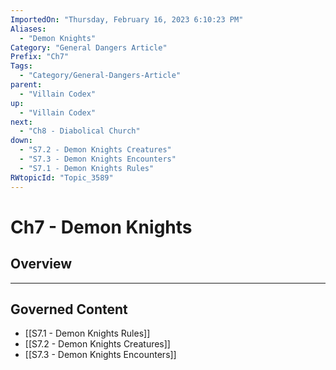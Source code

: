 ```yaml
---
ImportedOn: "Thursday, February 16, 2023 6:10:23 PM"
Aliases:
  - "Demon Knights"
Category: "General Dangers Article"
Prefix: "Ch7"
Tags:
  - "Category/General-Dangers-Article"
parent:
  - "Villain Codex"
up:
  - "Villain Codex"
next:
  - "Ch8 - Diabolical Church"
down:
  - "S7.2 - Demon Knights Creatures"
  - "S7.3 - Demon Knights Encounters"
  - "S7.1 - Demon Knights Rules"
RWtopicId: "Topic_3589"
---
```

# Ch7 - Demon Knights
## Overview
---
## Governed Content
- [[S7.1 - Demon Knights Rules]]
- [[S7.2 - Demon Knights Creatures]]
- [[S7.3 - Demon Knights Encounters]]


